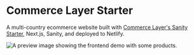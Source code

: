# Commerce Layer Starter

A multi-country ecommerce website built with [Commerce Layer's Sanity Starter](https://github.com/commercelayer/sanity-template-commercelayer), Next.js, Sanity, and deployed to Netlify.

![A preview image showing the frontend demo with some products.](https://raw.githubusercontent.com/commercelayer/sanity-template-commercelayer/main/.sanity-template/assets/preview.jpg)
